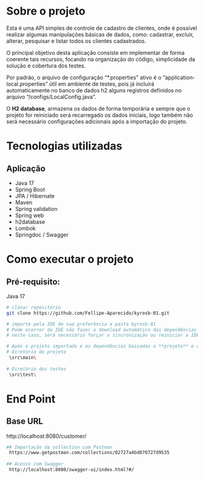 # Sobre o projeto

Esta é uma API simples de controle de cadastro de clientes, onde é possível realizar algumas manipulações básicas de dados, como: cadastrar, excluir, alterar, pesquisar e listar todos os clientes cadastrados.

O principal objetivo desta aplicação consiste em implementar de forma coerente tais recursos, focando na organização do código, simplicidade da solução e cobertura dos testes.
 
Por padrão, o arquivo de configuração “*.properties” ativo é o “application-local.properties” útil em ambiente de testes, pois já incluirá automaticamente no banco de dados h2 alguns registros definidos no arquivo “/configs/LocalConfig.java”.

O **H2 database**, armazena os dados de forma temporária e sempre que o projeto for reiniciado será recarregado os dados iniciais, logo também não será necessário configurações adicionais após a importação do projeto. 

# Tecnologias utilizadas
## Aplicação
- Java 17
- Spring Boot
- JPA / Hibernate
- Maven
- Spring validation
- Spring web
- h2database
- Lombok
- Springdoc / Swagger

# Como executar o projeto

## Pré-requisito: 
 Java 17

```bash
# clonar repositório
git clone https://github.com/Fellipe-Aparecido/kyrosb-01.git

# importe pela IDE de sua preferência a pasta kyrosb-01
# Pode ocorrer da IDE não fazer o download automático das dependências especificadas no arquivo pom.xml, 
# neste caso, será necessário forçar a sincronização ou reiniciar a IDE.

# Após o projeto importado e as dependências baixadas o **projeto** e os **testes** poderão ser executados normalmente pela própria IDE.
# Diretório do projeto
 \src\main\
 
# Diretório dos testes
 \src\test\
```

# End Point

## Base URL
 http://localhost:8080/customer/

```bash
## Importação da collection com Postman
 https://www.getpostman.com/collections/02727a4bd070727d9535
 
## Acesso com Swagger
 http://localhost:8080/swagger-ui/index.html?#/
```
